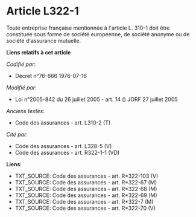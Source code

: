 # Article L322-1

Toute entreprise française mentionnée à l'article L. 310-1 doit être constituée sous forme de société européenne, de société
anonyme ou de société d'assurance mutuelle.

**Liens relatifs à cet article**

_Codifié par_:

  - Décret n°76-666 1976-07-16

_Modifié par_:

  - Loi n°2005-842 du 26 juillet 2005 - art. 14 () JORF 27 juillet 2005

_Anciens textes_:

  - Code des assurances - art. L310-2 (T)

_Cité par_:

  - Code des assurances - art. L328-5 (V)
  - Code des assurances - art. R322-1-1 (VD)

**Liens**:

  - TXT_SOURCE: Code des assurances - art. R*322-103 (V)
  - TXT_SOURCE: Code des assurances - art. R*322-67 (M)
  - TXT_SOURCE: Code des assurances - art. R*322-68 (M)
  - TXT_SOURCE: Code des assurances - art. R*322-69 (M)
  - TXT_SOURCE: Code des assurances - art. R*322-7 (M)
  - TXT_SOURCE: Code des assurances - art. R*322-70 (V)
